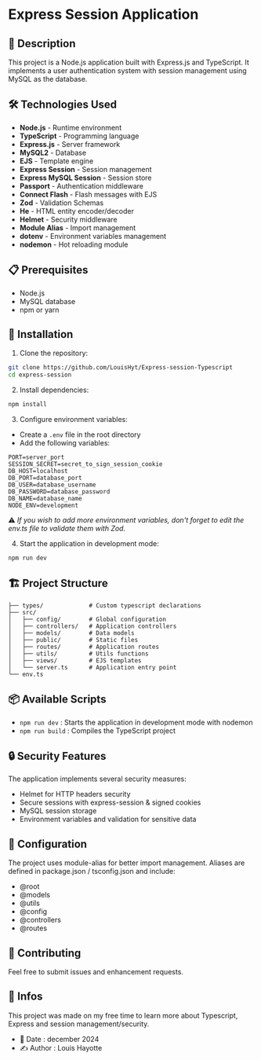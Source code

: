 # Express Session Application

## 📝 Description
This project is a Node.js application built with Express.js and TypeScript. It implements a user authentication system with session management using MySQL as the database.

## 🛠 Technologies Used
- **Node.js** - Runtime environment
- **TypeScript** - Programming language
- **Express.js** - Server framework
- **MySQL2** - Database
- **EJS** - Template engine
- **Express Session** - Session management
- **Express MySQL Session** - Session store
- **Passport** - Authentication middleware
- **Connect Flash** - Flash messages with EJS
- **Zod** - Validation Schemas
- **He** - HTML entity encoder/decoder 
- **Helmet** - Security middleware
- **Module Alias** - Import management
- **dotenv** - Environment variables management
- **nodemon** - Hot reloading module

## 📋 Prerequisites
- Node.js
- MySQL database
- npm or yarn

## 🚀 Installation

1. Clone the repository:
```bash
git clone https://github.com/LouisHyt/Express-session-Typescript
cd express-session
```

2. Install dependencies:
```bash
npm install
```

3. Configure environment variables:
- Create a `.env` file in the root directory
- Add the following variables:
```env
PORT=server_port
SESSION_SECRET=secret_to_sign_session_cookie
DB_HOST=localhost
DB_PORT=database_port
DB_USER=database_username
DB_PASSWORD=database_password
DB_NAME=database_name
NODE_ENV=development
```
⚠️ *If you wish to add more environment variables, don't forget to edit the env.ts file to validate them with Zod.*

4. Start the application in development mode:
```bash
npm run dev
```

## 🏗 Project Structure
```
├── types/             # Custom typescript declarations
├── src/
│   ├── config/        # Global configuration         
│   ├── controllers/   # Application controllers
│   ├── models/        # Data models
│   ├── public/        # Static files
│   ├── routes/        # Application routes
│   ├── utils/         # Utils functions
│   ├── views/         # EJS templates
│   └── server.ts      # Application entry point
└── env.ts 
```

## 📦 Available Scripts
- `npm run dev` : Starts the application in development mode with nodemon
- `npm run build` : Compiles the TypeScript project

## 🔒 Security Features
The application implements several security measures:
- Helmet for HTTP headers security
- Secure sessions with express-session & signed cookies
- MySQL session storage
- Environment variables and validation for sensitive data

## 🔧 Configuration
The project uses module-alias for better import management. Aliases are defined in package.json / tsconfig.json and include:
- @root
- @models
- @utils
- @config
- @controllers
- @routes

## 🤝 Contributing
Feel free to submit issues and enhancement requests.

## 📄 Infos
This project was made on my free time to learn more about Typescript, Express and session management/security.
- 📅 Date : december 2024
- ✍️ Author : Louis Hayotte
